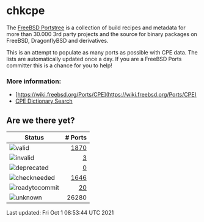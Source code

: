 # chkcpe

The [FreeBSD Portstree](https://cgit.freebsd.org/ports) is a collection of build recipes
and metadata for more than 30.000 3rd party projects and the source for binary packages on
FreeBSD, DragonflyBSD and derivatives.

This is an attempt to populate as many ports as possible with CPE data. The lists are
automatically updated once a day. If you are a FreeBSD Ports committer this is a chance
for you to help!

### More information:
* [https://wiki.freebsd.org/Ports/CPE](https://wiki.freebsd.org/Ports/CPE)
* [CPE Dictionary Search](http://web.nvd.nist.gov/view/cpe/search)


## Are we there yet?

| Status                                                              | # Ports                                                                |
| --------------------------------------------------------------------| ---------------------------------------------------------------------: |
| ![valid](https://img.shields.io/badge/valid-brightgreen)            | [1870](https://github.com/decke/chkcpe/wiki/valid)                 |
| ![invalid](https://img.shields.io/badge/invalid-red)                | [3](https://github.com/decke/chkcpe/wiki/invalid)             |
| ![deprecated](https://img.shields.io/badge/deprecated-red)          | [0](https://github.com/decke/chkcpe/wiki/deprecated)       |
| ![checkneeded](https://img.shields.io/badge/checkneeded-orange)     | [1646](https://github.com/decke/chkcpe/wiki/checkneeded)     |
| ![readytocommit](https://img.shields.io/badge/readytocommit-orange) | [20](https://github.com/decke/chkcpe/wiki/readytocommit) |
| ![unknown](https://img.shields.io/badge/unknown-grey)               | 26280 | |

Last updated: Fri Oct  1 08:53:44 UTC 2021
